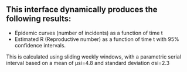 ## This interface dynamically produces the following results:

- Epidemic curves (number of incidents) as a function of time t
- Estimated R (Reproductive number) as a function of time t with 95% confidence intervals.

This is calculated using sliding weekly windows, with a parametric serial interval based on a mean of μsi=4.8 and standard deviation σsi=2.3